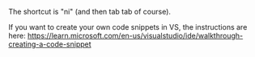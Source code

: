 The shortcut is "ni" (and then tab tab of course).

If you want to create your own code snippets in VS, the instructions are here: https://learn.microsoft.com/en-us/visualstudio/ide/walkthrough-creating-a-code-snippet
